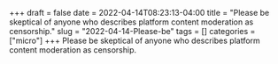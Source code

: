 +++draft = falsedate = 2022-04-14T08:23:13-04:00title = "Please be skeptical of anyone who describes platform content moderation as censorship."slug = "2022-04-14-Please-be"tags = []categories = ["micro"]+++Please be skeptical of anyone who describes platform content moderation as censorship.